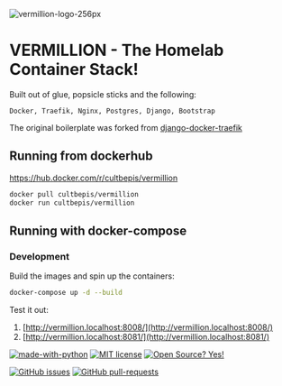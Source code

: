![vermillion-logo-256px](https://user-images.githubusercontent.com/311132/119929974-b4ebab80-bfbd-11eb-99db-259cec7852b9.jpg)

# VERMILLION - The Homelab Container Stack!
Built out of glue, popsicle sticks and the following:
```
Docker, Traefik, Nginx, Postgres, Django, Bootstrap
```
The original boilerplate was forked from [django-docker-traefik](https://github.com/testdrivenio/django-docker-traefik)
## Running from dockerhub
https://hub.docker.com/r/cultbepis/vermillion
```sh
docker pull cultbepis/vermillion
docker run cultbepis/vermillion
```

## Running with docker-compose
### Development

Build the images and spin up the containers:

```sh
docker-compose up -d --build
```

Test it out:

1. [http://vermillion.localhost:8008/](http://vermillion.localhost:8008/)
1. [http://vermillion.localhost:8081/](http://vermillion.localhost:8081/)


[![made-with-python](https://img.shields.io/badge/Made%20with-Python-1f425f.svg)](https://www.python.org/)
 [![MIT license](https://img.shields.io/badge/License-MIT-blue.svg)](https://lbesson.mit-license.org/) [![Open Source? Yes!](https://badgen.net/badge/Open%20Source%20%3F/Yes%21/blue?icon=github)](https://github.com/Naereen/badges/)

[![GitHub issues](https://img.shields.io/github/issues/Naereen/StrapDown.js.svg)](https://GitHub.com/Naereen/StrapDown.js/issues/) [![GitHub pull-requests](https://img.shields.io/github/issues-pr/Naereen/StrapDown.js.svg)](https://GitHub.com/Naereen/StrapDown.js/pull/)
